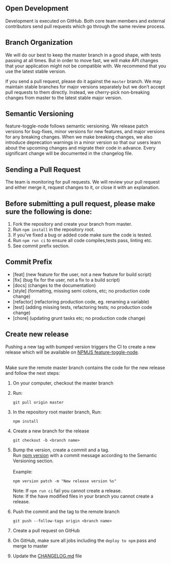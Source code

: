 ## Open Development

Development is executed on GitHub. 
Both core team members and external contributors send pull requests which go through the same review process.


## Branch Organization

We will do our best to keep the master branch in a good shape, with tests passing at all times. 
But in order to move fast, we will make API changes that your application might not be compatible with. 
We recommend that you use the latest stable version.

If you send a pull request, please do it against the `master` branch. 
We may maintain stable branches for major versions separately but we don’t accept pull requests to them directly. 
Instead, we cherry-pick non-breaking changes from master to the latest stable major version.


## Semantic Versioning

feature-toggle-node follows semantic versioning. 
We release patch versions for bug-fixes, minor versions for new features, and major versions for any breaking changes. 
When we make breaking changes, we also introduce deprecation warnings in a minor version 
so that our users learn about the upcoming changes and migrate their code in advance.
Every significant change will be documented in the changelog file.


## Sending a Pull Request

The team is monitoring for pull requests. We will review your pull request and either merge it, request changes to it, or close it with an explanation. 


## Before submitting a pull request, please make sure the following is done:

1. Fork the repository and create your branch from master.
2. Run `npm install` in the repository root.
3. If you’ve fixed a bug or added code make sure the code is tested.
4. Run `npm run ci` to ensure all code compiles,tests pass, linting etc.
5. See commit prefix section.


## Commit Prefix

- [feat] (new feature for the user, not a new feature for build script)
- [fix] (bug fix for the user, not a fix to a build script)
- [docs] (changes to the documentation)
- [style] (formatting, missing semi colons, etc; no production code change)
- [refactor] (refactoring production code, eg. renaming a variable)
- [test] (adding missing tests, refactoring tests; no production code change)
- [chore] (updating grunt tasks etc; no production code change)

## Create new release
Pushing a new tag with bumped version triggers the CI to create a new release which will be available on [NPMJS feature-toggle-node](https://www.npmjs.com/package/@sap-devx/feature-toggle-node).<br><br>

Make sure the remote master branch contains the code for the new release and follow the next steps:
1. On your computer, checkout the master branch

2. Run:
    ```
    git pull origin master
    ```

3. In the repository root master branch, Run:
    ```
    npm install
    ``` 

4.	Create a new branch for the release
    ```
    git checkout -b <branch name>
    ```

5.	Bump the version, create a commit and a tag.<br>
    Run [npm version](https://docs.npmjs.com/cli/version) with a commit message according to the Semantic Versioning section.
    <br><br>Example:

    ```
    npm version patch -m "New release version %s"
    ```
    
    Note: If `npm run ci` fail you cannot create a release.<br>
    Note: If the have modified files in your branch you cannot create a release.

6.	Push the commit and the tag to the remote branch
    ```
    git push --follow-tags origin <branch name>
    ```

7. Create a pull request on GitHub

8. On GitHub, make sure all jobs including the `deploy to npm`  pass and merge to master

9. Update the [CHANGELOG.md](https://github.com/SAP/feature-toggle-node/blob/master/CHANGELOG.md) file
